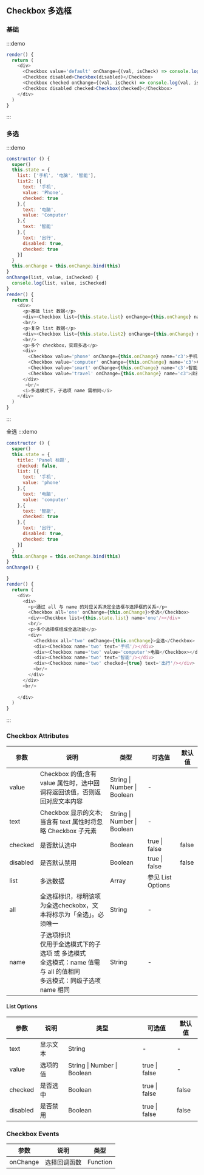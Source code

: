 ## Checkbox 多选框

### 基础

:::demo
```js
render() {
  return (
    <div>
      <Checkbox value='default' onChange={(val, isCheck) => console.log(val, isCheck)}>Checkbox</Checkbox>
      <Checkbox disabled>Checkbox(disabled)</Checkbox>
      <Checkbox checked onChange={(val, isCheck) => console.log(val, isCheck)}>Checkbox</Checkbox>
      <Checkbox disabled checked>Checkbox(checked)</Checkbox>
    </div>
  )
}
```
:::


### 多选
:::demo
```js
constructor () {
  super()
  this.state = {
    list: ['手机', '电脑', '智能'],
    list2: [{
      text: '手机',
      value: 'Phone',
      checked: true
    },{
      text: '电脑',
      value: 'Computer'
    },{
      text: '智能'
    },{
      text: '出行',
      disabled: true,
      checked: true
    }]
  }
  this.onChange = this.onChange.bind(this)
}
onChange(list, value, isChecked) {
  console.log(list, value, isChecked)
}
render() {
  return (
    <div>
      <p>基础 list 数据</p>
      <div><Checkbox list={this.state.list} onChange={this.onChange} name="c1"/></div>
      <br/>
      <p>复杂 list 数据</p>
      <div><Checkbox list={this.state.list2} onChange={this.onChange} name="c2"/></div>
      <br/>
      <p>多个 checkbox，实现多选</p>
      <div>
        <Checkbox value='phone' onChange={this.onChange} name='c3'>手机</Checkbox>
        <Checkbox value='computer' onChange={this.onChange} name='c3'>电脑</Checkbox>
        <Checkbox value='smart' onChange={this.onChange} name='c3'>智能</Checkbox>
        <Checkbox value='travel' onChange={this.onChange} name='c3'>出行</Checkbox>
      </div>
       <br/>
      <i>多选模式下，子选项 name 需相同</i>
    </div>
  )
}
```
:::

全选
:::demo
```js
constructor () {
  super()
  this.state = {
    title: 'Panel 标题',
    checked: false,
    list: [{
      text: '手机',
      value: 'phone'
    },{
      text: '电脑',
      value: 'computer'
    },{
      text: '智能',
      checked: true
    },{
      text: '出行',
      disabled: true,
      checked: true
    }]
  }
  this.onChange = this.onChange.bind(this)
}
onChange() {

}
render() {
  return (
    <div>
      <div>
        <p>通过 all 与 name 的对应关系决定全选框与选择框的关系</p>
        <Checkbox all='one' onChange={this.onChange}>全选</Checkbox>
        <div><Checkbox list={this.state.list} name='one'/></div>
        <br/>
        <p>多个选择框组成全选功能</p>
        <div>
          <Checkbox all='two' onChange={this.onChange}>全选</Checkbox>
          <div><Checkbox name='two' text='手机'/></div>
          <div><Checkbox name='two' value='computer'>电脑</Checkbox></div>
          <div><Checkbox name='two' text='智能'/></div>
          <div><Checkbox name='two' checked={true} text='出行'/></div>
          <br/>
        </div>
      </div>
      <br/>
      
    </div>
  )
}
```
:::

### Checkbox Attributes

| 参数       | 说明   |  类型  | 可选值 |默认值  |
| --------   | -----  | ----  |    ----  |   ----  |
| value |  Checkbox 的值;含有 value 属性时，选中回调将返回该值，否则返回对应文本内容  |  String \| Number \| Boolean   | - | |
| text |   Checkbox 显示的文本;当含有 text 属性时将忽略 Checkbox 子元素  |  String \| Number \| Boolean   | - | |
| checked |   是否默认选中  |  Boolean   | true  \|  false | false |
| disabled |   是否默认禁用  |  Boolean   | true  \|  false | false |
|  list |   多选数据  |  Array   |  参见 List Options |  |
|  all |   全选框标识，标明该项为全选checkobx，文本将标示为「全选」。必须唯一  |   String   | - |  |
|  name |   子选项标识<br/> 仅用于全选模式下的子选项 或 多选模式<br/> 全选模式：name 值需与 all 的值相同<br/>多选模式：同级子选项 name 相同  |   String   | - |  |


#### List Options
| 参数     | 说明   |  类型  | 可选值 | 默认值  |
| --------   | -----  | ----  |    ----  |   ----  |
| text |   显示文本  |  String   | - | - |
|  value |   选项的值  |   String \| Number \| Boolean   | true  \|  false | - |
| checked |   是否选中 |    Boolean   | true  \|  false | false |
| disabled |    是否禁用  |   Boolean   | true  \|  false | false |

### Checkbox Events
| 参数       | 说明   |  类型  | 
| --------   | -----  | ----  |   
| onChange | 选择回调函数   |   Function  | 当单个选择框时，返回点击的 value 及是否被选择<br/>当多选时，返回被选中的数组 
